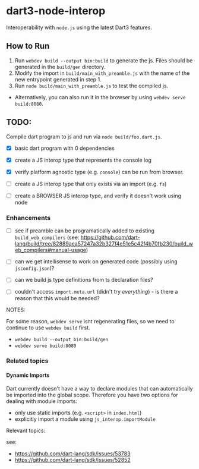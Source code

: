 # dart3-node-interop

Interoperability with `node.js` using the latest Dart3 features.

## How to Run

1. Run `webdev build --output bin:build` to generate the js. Files should be 
   generated in the `build/gen` directory.
2. Modify the import in `build/main_with_preamble.js` with the name of the 
   new entrypoint generated in step 1.
3. Run `node build/main_with_preamble.js` to test the compiled js. 

  - Alternatively, you can also run it in the browser by using `webdev serve build:8080`.

## TODO:

Compile dart program to js and run via `node build/foo.dart.js`.

- [x] basic dart program with 0 dependencies
- [x] create a JS interop type that represents the console log
- [x] verify platform agnostic type (e.g. `console`) can be run from browser.
- [ ] create a JS interop type that only exists via an import (e.g. `fs`)
- [ ] create a BROWSER JS interop type, and verify it doesn't work using node


### Enhancements

- [ ] see if preamble can be programatically added to existing `build_web_compilers` (see: https://github.com/dart-lang/build/tree/82889aea57247a32b327f4e51e5c42f4b70fb230/build_web_compilers#manual-usage)
- [ ] can we get intellisense to work on generated code (possibly using `jsconfig.json`)?
- [ ] can we build js type definitions from ts declaration files?
- [ ] couldn't access `import.meta.url` (didn't try _everything_) - is there a reason that this would be needed?


NOTES: 

For some reason, `webdev serve` isnt regenerating files, so we need to continue to use `webdev build` first.

- `webdev build --output bin:build/gen`
- `webdev serve build:8080`


### Related topics

#### Dynamic Imports

Dart currently doesn't have a way to declare modules that can automatically be imported into the global scope. Therefore you have two options for dealing with module imports:

- only use static imports (e.g. `<script>` in `index.html`)
- explicitly import a module using `js_interop.importModule`

Relevant topics:

see: 
- https://github.com/dart-lang/sdk/issues/53783
- https://github.com/dart-lang/sdk/issues/52852